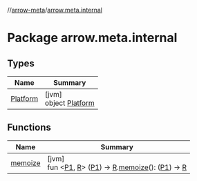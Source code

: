 //[arrow-meta](../../index.md)/[arrow.meta.internal](index.md)

# Package arrow.meta.internal

## Types

| Name | Summary |
|---|---|
| [Platform](-platform/index.md) | [jvm]<br>object [Platform](-platform/index.md) |

## Functions

| Name | Summary |
|---|---|
| [memoize](memoize.md) | [jvm]<br>fun &lt;[P1](memoize.md), [R](memoize.md)&gt; ([P1](memoize.md)) -&gt; [R](memoize.md).[memoize](memoize.md)(): ([P1](memoize.md)) -&gt; [R](memoize.md) |
